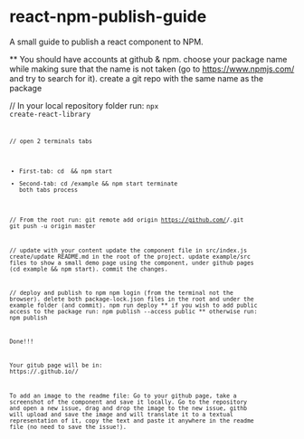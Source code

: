 # react-npm-publish-guide
A small guide to publish a react component to NPM.

** You should have accounts at github & npm.
choose your package name while making sure that the name is not taken (go to https://www.npmjs.com/ and try to search for it).
create a git repo with the same name as the package

// In your local repository folder run:
<code>npx create-react-library <package-name><code>

// open 2 terminals tabs
* First-tab: cd <package-name> && npm start
* Second-tab: cd <package-name>/example && npm start
terminate both tabs process

// From the root run:
git remote add origin https://github.com/<username>/<package-name>.git
git push -u origin master

// update with your content
update the component file in src/index.js
create/update README.md in the root of the project.
update example/src files to show a small demo page using the component, under github pages (cd example && npm start).
commit the changes.

// deploy and publish to npm
npm login (from the terminal not the browser).
delete both package-lock.json files in the root and under the example folder (and commit).
npm run deploy
** if you wish to add public access to the package run:
npm publish --access public
** otherwise run:
npm publish

Done!!!

Your gitub page will be in:
https://<username>.github.io/<package-name>/

To add an image to the readme file:
Go to your github page, take a screenshot of the component and save it locally.
Go to the repository and open a new issue, drag and drop the image to the new issue, 
githb will upload and save the image and will translate it to a textual representation of it, 
copy the text and paste it anywhere in the readme file (no need to save the issue!).
